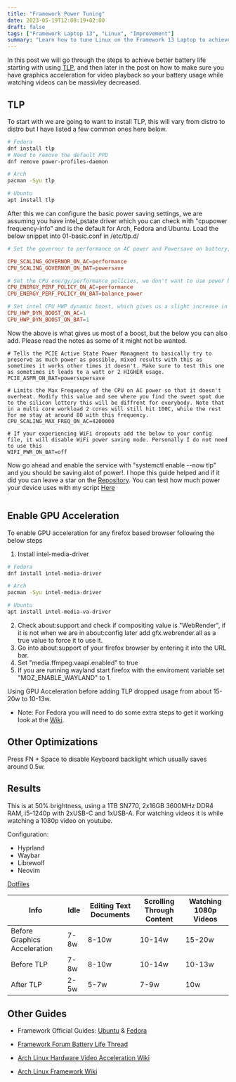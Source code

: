 ```yaml
---
title: "Framework Power Tuning"
date: 2023-05-19T12:08:19+02:00
draft: false
tags: ["Framework Laptop 13", "Linux", "Improvement"]
summary: "Learn how to tune Linux on the Framework 13 Laptop to achieve better battery life!"
---
```


In this post we will go through the steps to achieve better battery life starting with using [TLP](https://github.com/linrunner/TLP), and then later in the post on how to make sure you have graphics acceleration for video playback so your battery usage while watching videos can be massivley decreased.

## TLP

To start with we are going to want to install TLP, this will vary from distro to distro but I have listed a few common ones here below.

```bash
# Fedora
dnf install tlp
# Need to remove the default PPD
dnf remove power-profiles-daemon

# Arch
pacman -Syu tlp

# Ubuntu
apt install tlp

```

After this we can configure the basic power saving settings, we are assuming you have intel_pstate driver which you can check with "cpupower frequency-info" and is the default for Arch, Fedora and Ubuntu. Load the below snippet into 01-basic.conf in /etc/tlp.d/

```conf
# Set the governor to performance on AC power and Powersave on battery, we are using pstate so it's about as effective as Schedutil on the normal linux drivers.

CPU_SCALING_GOVERNOR_ON_AC=performance
CPU_SCALING_GOVERNOR_ON_BAT=powersave

# Set the CPU energy/performance policies, we don't want to use power because this limits the CPU freq to 400Mhz which gives very bad performance, so we put it to balance_power.
CPU_ENERGY_PERF_POLICY_ON_AC=performance
CPU_ENERGY_PERF_POLICY_ON_BAT=balance_power

# Set intel CPU HWP dynamic boost, which gives us a slight increase in effiency. Remove this if your on AMD or not in intel_pstate
CPU_HWP_DYN_BOOST_ON_AC=1
CPU_HWP_DYN_BOOST_ON_BAT=1
```

Now the above is what gives us most of a boost, but the below you can also add. Please read the notes as some of it might not be wanted.

```
# Tells the PCIE Active State Power Managment to basically try to preserve as much power as possible, mixed results with this as sometimes it works other times it doesn't. Make sure to test this one as sometimes it leads to a watt or 2 HIGHER usage.
PCIE_ASPM_ON_BAT=powersupersave

# Limits the Max Frequency of the CPU on AC power so that it doesn't overheat. Modify this value and see where you find the sweet spot due to the silicon lottery this will be diffrent for everybody. Note that in a multi core workload 2 cores will still hit 100C, while the rest for me stay at around 80 with this frequency.
CPU_SCALING_MAX_FREQ_ON_AC=4200000

# If your experiencing WiFi dropouts add the below to your config file, it will disable WiFi power saving mode. Personally I do not need to use this
WIFI_PWR_ON_BAT=off
```

Now go ahead and enable the service with "systemctl enable --now tlp" and you should be saving alot of power!. I hope this guide helped and if it did you can leave a star on the [Repository](https://github.com/Stetsed/stetsed-guides). You can test how much power your device uses with my script [Here](https://github.com/Stetsed/framework-power-measurment)

```bash

```

## Enable GPU Acceleration

To enable GPU acceleration for any firefox based browser following the below steps


1. Install intel-media-driver 
```bash
# Fedora
dnf install intel-media-driver

# Arch
pacman -Syu intel-media-driver

# Ubuntu
apt install intel-media-va-driver
```
2. Check about:support and check if compositing value is "WebRender", if it is not when we are in about:config later add gfx.webrender.all as a true value to force it to use it.
3. Go into about:support of your firefox browser by entering it into the URL bar.
4. Set "media.ffmpeg.vaapi.enabled" to true
5. If you are running wayland start firefox with the enviroment variable set "MOZ_ENABLE_WAYLAND" to 1.

Using GPU Acceleration before adding TLP dropped usage from about 15-20w to 10-13w.

* Note: For Fedora you will need to do some extra steps to get it working look at the [Wiki](https://fedoraproject.org/wiki/Firefox_Hardware_acceleration).

## Other Optimizations

Press FN + Space to disable Keyboard backlight which usually saves around 0.5w.

## Results

This is at 50% brightness, using a 1TB SN770, 2x16GB 3600MHz DDR4 RAM, i5-1240p with 2xUSB-C and 1xUSB-A. For watching videos it is while watching a 1080p video on youtube.

Configuration:

- Hyprland
- Waybar
- Librewolf 
- Neovim

[Dotfiles](https://github.com/Stetsed/.dotfiles)

|  Info   | Idle    | Editing Text Documents    | Scrolling Through Content    | Watching 1080p Videos    |
|---------------- | --------------- | --------------- | --------------- | --------------- |
| Before Graphics Acceleration | 7-8w | 8-10w | 10-14w | 15-20w
| Before TLP   | 7-8w    | 8-10w    | 10-14w    | 10-13w   |
| After TLP | 2-5w | 5-7w  |  7-9w | 10w   |

## Other Guides

- Framework Official Guides: [Ubuntu](https://knowledgebase.frame.work/en_us/optimizing-ubuntu-battery-life-Sye_48Lg3) & [Fedora](https://knowledgebase.frame.work/en_us/optimizing-fedora-battery-life-r1baXZh)
- [Framework Forum Battery Life Thread](https://community.frame.work/c/framework-laptop/linux/)

- [Arch Linux Hardware Video Acceleration Wiki](https://wiki.archlinux.org/title/Hardware_video_acceleration)

- [Arch Linux Framework Wiki](https://wiki.archlinux.org/title/Framework_Laptop_13)


